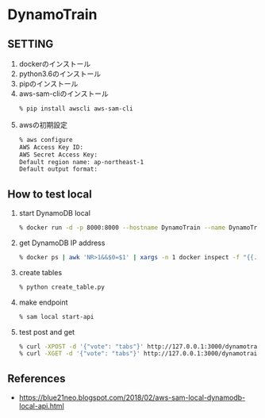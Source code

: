 # DynamoTrain

## SETTING
1. dockerのインストール
1. python3.6のインストール
1. pipのインストール
1. aws-sam-cliのインストール
    ```sh
    % pip install awscli aws-sam-cli
    ```
1. awsの初期設定
    ```sh
    % aws configure
    AWS Access Key ID: 
    AWS Secret Access Key:
    Default region name: ap-northeast-1
    Default output format:
    ```

## How to test local
1. start DynamoDB local
    ```sh
    % docker run -d -p 8000:8000 --hostname DynamoTrain --name DynamoTrain amazon/dynamodb-local
    ```
1. get DynamoDB IP address
    ```sh
    % docker ps | awk 'NR>1&&$0=$1' | xargs -n 1 docker inspect -f "{{.Name}} {{.NetworkSettings.IPAddress }}"
    ```
1. create tables
    ```sh
    % python create_table.py
    ```
1. make endpoint
    ```sh
    % sam local start-api
    ```
1. test post and get
    ```sh
    % curl -XPOST -d '{"vote": "tabs"}' http://127.0.0.1:3000/dynamotrain
    % curl -XGET -d '{"vote": "tabs"}' http://127.0.0.1:3000/dynamotrain
    ```

## References
* https://blue21neo.blogspot.com/2018/02/aws-sam-local-dynamodb-local-api.html
